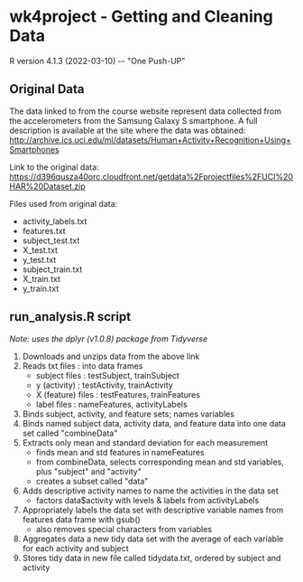 # wk4project - Getting and Cleaning Data
R version 4.1.3 (2022-03-10) -- "One Push-UP"

## Original Data

The data linked to from the course website represent data collected from the accelerometers from the Samsung Galaxy S smartphone. A full description is available at the site where the data was obtained:
http://archive.ics.uci.edu/ml/datasets/Human+Activity+Recognition+Using+Smartphones 

Link to the original data:
 https://d396qusza40orc.cloudfront.net/getdata%2Fprojectfiles%2FUCI%20HAR%20Dataset.zip  

Files used from original data:
- activity_labels.txt
- features.txt
- subject_test.txt
- X_test.txt
- y_test.txt
- subject_train.txt
- X_train.txt
- y_train.txt

## run_analysis.R script
*Note: uses the dplyr (v1.0.8) package from Tidyverse*

1. Downloads and unzips data from the above link
2. Reads txt files : into data frames
    -  subject files : testSubject, trainSubject
    -  y (activity) : testActivity, trainActivity
    -  X (feature) files : testFeatures, trainFeatures
    -  label files : nameFeatures, activityLabels
4. Binds subject, activity, and feature sets; names variables 
5. Binds named subject data, activity data, and feature data into one data set called "combineData"
6. Extracts only mean and standard deviation for each measurement
    - finds mean and std features in nameFeatures
    - from combineData, selects corresponding mean and std variables, plus "subject" and "activity"
    - creates a subset called "data"
8. Adds descriptive activity names to name the activities in the data set
    - factors data$activity with levels & labels from activityLabels
10. Appropriately labels the data set with descriptive variable names from features data frame with gsub()
    - also removes special characters from variables
12. Aggregates data a new tidy data set with the average of each variable for each activity and subject
13. Stores tidy data in new file called tidydata.txt, ordered by subject and activity
